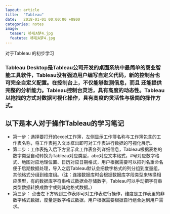 ```yaml
---
layout: article
title:  "Tableau"
date:   2018-01-01 00:00:00 +0800
categories: notes
image: 
  teaser: 哆啦A梦4.jpg
  featute: 哆啦A梦4.jpg
---
```



对于Tableau 的初步学习


### Tableau Desktop是Tableau公司开发的桌面系统中最简单的商业智能工具软件，Tableau没有强迫用户编写自定义代码，新的控制台也可完全自定义配置。在控制台上，不仅能够监测信息，而且 还能提供完整的分析能力。Tableau控制台灵活，具有高度的动态性。Tableau以拖拽的方式对数据可视化操作，具有高度的灵活性与极简的操作方式。
 

## 以下是本人对于操作Tableau的学习笔记
 
 
+ 第一步：选择要打开的excel工作簿，左侧显示工作簿名称与工作簿包含的工作表名称，将工作表拖入文本框出即可对工作表进行数据的可视化展示。
+ 第二步：工作表拖入后下方显示此工作表各列详细信息，Tableau根据表格的数字类型自动转换为Tableau对应类型，abc对应文本格式，#号对应数字格式、地图对应地理位置、日历对应日期格式，用户根据需要可以把列名重命名便于后期数据处理，导入之后Tableau默认会把数字格式的列分组到度量组，其他格式分组到维度组。（注：连接数据库时会根据数据库字段类型来转换相应类型，有的数据库字符串格式数据会存储数字，Tableau可以手动把字符串类型数据转换成数字或则其他格式数据。）
+ 第三步： 点击左下方转到工作表即可对工作表进行操作，维度是工作表里的非数字格式数据，度量是数字格式数据，用户根据需要根据自行组合达到用户需求。